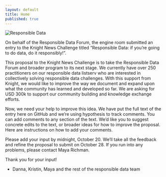 ```yaml
---
layout: default
title: Home
published: true
---
```


![Responsible Data](http://d30e0k2qotp9aa.cloudfront.net/media/618/d57ef119-10b3-48ff-8794-b6a366c90e85.png)

On behalf of the Responsible Data Forum, the engine room submitted an entry to the Knight News Challenge titled “Responsible Data: if you’re going to do data, do it responsibly!”. 

This proposal to the Knight News Challenge is to take the Responsible Data Forum and broader program to its next stage. We currently have over 250 practitioners on our responsible data listserv who are interested in collectively solving responsible data challenges. With this support from Knight, we would like to improve the way we document and expand upon what the community has learned and developed so far. We are asking for USD 300k to support our community building and knowledge exchange efforts. 

Now, we need your help to improve this idea. We have put the full text of the entry here on GitHub and we’re using hypothesis to track comments. You can add comments to any section of the text. We’d like you to suggest concrete edits to the text, or broader ideas for how to improve the proposal. Here are instructions on how to add your comments. 

Please add your input by midnight, October 20. We’ll take all the feedback and refine the proposal to submit on October 28. If you run into any problems, please contact Maya Richman. 

Thank you for your input!

- Danna, Kristin, Maya and the rest of the responsible data team
